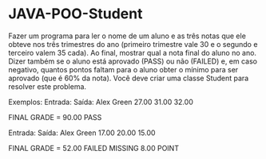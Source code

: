 # JAVA-POO-Student
Fazer um programa para ler o nome de um aluno e as três notas que ele obteve nos três trimestres do ano
(primeiro trimestre vale 30 e o segundo e terceiro valem 35 cada). Ao final, mostrar qual a nota final do aluno no
ano. Dizer também se o aluno está aprovado (PASS) ou não (FAILED) e, em caso negativo, quantos pontos faltam
para o aluno obter o mínimo para ser aprovado (que é 60% da nota). Você deve criar uma classe Student para
resolver este problema.

Exemplos:
Entrada: Saída:
Alex Green
27.00
31.00
32.00

FINAL GRADE = 90.00
PASS

Entrada: Saída:
Alex Green
17.00
20.00
15.00

FINAL GRADE = 52.00
FAILED
MISSING 8.00 POINT
